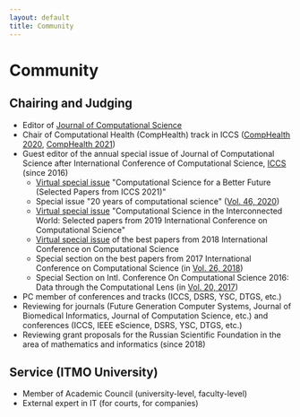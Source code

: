 ```yaml
---
layout: default
title: Community
---
```


# Community

## Chairing and Judging

- Editor of [Journal of Computational Science](https://www.journals.elsevier.com/journal-of-computational-science)
- Chair of Computational Health (CompHealth) track in ICCS ([CompHealth 2020](https://sites.google.com/view/comp-health-2020/), [CompHealth 2021](https://sites.google.com/view/comp-health-2021/))
- Guest editor of the annual special issue of Journal of Computational Science after International Conference of Computational Science, [ICCS](https://www.iccs-meeting.org/) (since 2016)
	- [Virtual special issue](https://www.sciencedirect.com/journal/journal-of-computational-science/special-issue/10JWTQSD3Z9) "Computational Science for a Better Future (Selected Papers from ICCS 2021)"
	- Special issue "20 years of computational science" ([Vol. 46, 2020](https://www.sciencedirect.com/journal/journal-of-computational-science/vol/46/suppl/C))
	- [Virtual special issue](https://www.sciencedirect.com/journal/journal-of-computational-science/special-issue/107VGC0STDL) "Computational Science in the Interconnected World: Selected papers from 2019 International Conference on Computational Science"
	- [Virtual special issue](https://www.sciencedirect.com/journal/journal-of-computational-science/special-issue/10V7TQJ3R74) of the best papers from 2018 International Conference on Computational Science
	- Special section on the best papers from 2017 International Conference on Computational Science (in [Vol. 26, 2018](https://www.sciencedirect.com/journal/journal-of-computational-science/vol/26))
	- Special Section on Intl. Conference On Computational Science 2016: Data through the Computational Lens (in [Vol. 20, 2017](https://www.sciencedirect.com/journal/journal-of-computational-science/vol/20))
- PC member of conferences and tracks (ICCS, DSRS, YSC, DTGS, etc.)
- Reviewing for journals (Future Generation Computer Systems, Journal of Biomedical Informatics, Journal of Computation Science, etc.) and conferences (ICCS, IEEE eScience, DSRS, YSC, DTGS, etc.)
- Reviewing grant proposals for the Russian Scientific Foundation in the area of mathematics and informatics (since 2018)

## Service (ITMO University)

- Member of Academic Council (university-level, faculty-level)
- External expert in IT (for courts, for companies)